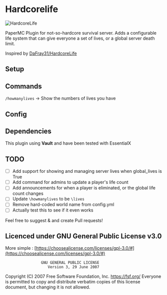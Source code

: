 # Hardcorelife

![HardcoreLife](https://www.spigotmc.org/data/resource_icons/91/91375.jpg?1618568731)

PaperMC Plugin for not-so-hardcore survival server. Adds a configurable life system that can give everyone a set of lives, or a global server death limit.

Inspired by [DaFray31/HardcoreLife](https://github.com/DaFray31/HardcoreLife)

## Setup

## Commands

`/howmanylives` -> Show the numbers of lives you have

## Config

## Dependencies

This plugin using **Vault** and have been tested with EssentialX

## TODO

- [ ] Add support for showing and managing server lives when global_lives is True
- [ ] Add command for admins to update a player's life count
- [ ] Add announcements for when a player is eliminated, or the global life count changes
- [ ] Update `\howmanylives` to be `\lives`
- [ ] Remove hard-coded world name from config.yml
- [ ] Actually test this to see if it even works

Feel free to suggest & and create Pull requests!

## Licenced under GNU General Public License v3.0

More simple : [https://choosealicense.com/licenses/gpl-3.0/#](https://choosealicense.com/licenses/gpl-3.0/#)

                    GNU GENERAL PUBLIC LICENSE
                       Version 3, 29 June 2007

Copyright (C) 2007 Free Software Foundation, Inc. <https://fsf.org/>
Everyone is permitted to copy and distribute verbatim copies
of this license document, but changing it is not allowed.
